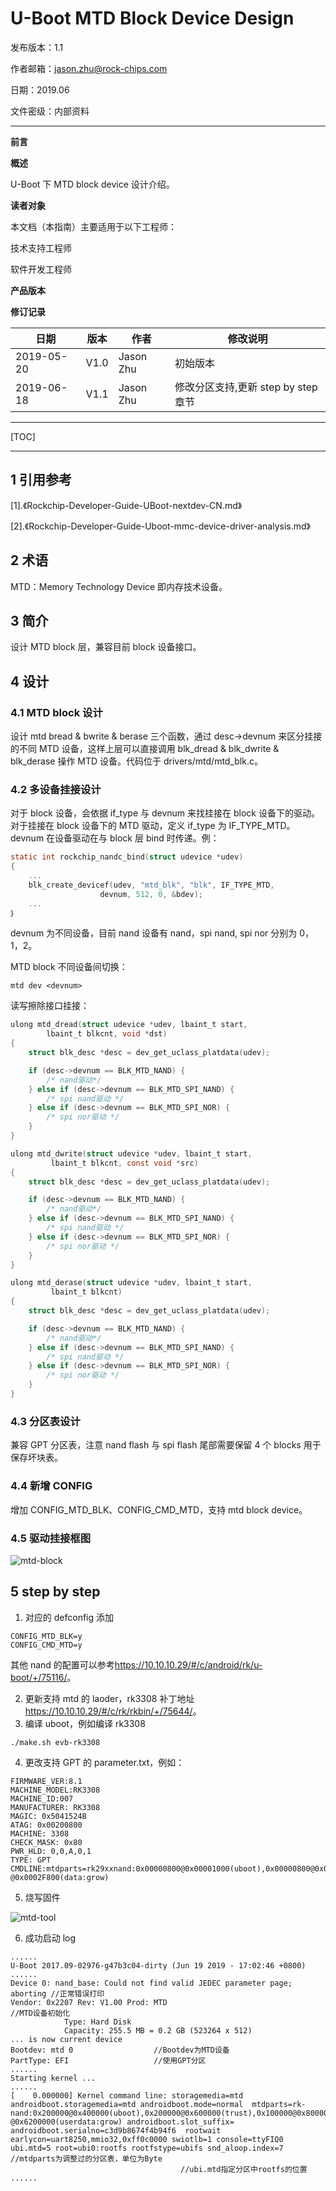 # U-Boot MTD Block Device Design

发布版本：1.1

作者邮箱：jason.zhu@rock-chips.com

日期：2019.06

文件密级：内部资料

------

**前言**

**概述**

U-Boot 下 MTD block device 设计介绍。

**读者对象**

本文档（本指南）主要适用于以下工程师：

技术支持工程师

软件开发工程师

**产品版本**

**修订记录**

| **日期**   | **版本** | **作者**  | **修改说明** |
| ---------- | -------- | --------- | ------------ |
| 2019-05-20 | V1.0     | Jason Zhu | 初始版本     |
| 2019-06-18 | V1.1     | Jason Zhu | 修改分区支持,更新 step by step 章节 |

------

[TOC]

------

## 1 引用参考

[1].《Rockchip-Developer-Guide-UBoot-nextdev-CN.md》

[2].《Rockchip-Developer-Guide-Uboot-mmc-device-driver-analysis.md》

## 2 术语

MTD：Memory Technology Device 即内存技术设备。

## 3 简介

设计 MTD block 层，兼容目前 block 设备接口。

## 4 设计

### 4.1 MTD block 设计

设计 mtd bread & bwrite & berase 三个函数，通过 desc->devnum 来区分挂接的不同 MTD 设备，这样上层可以直接调用 blk_dread & blk_dwrite & blk_derase 操作 MTD 设备。代码位于 drivers/mtd/mtd_blk.c。

### 4.2 多设备挂接设计

对于 block 设备，会依据 if_type 与 devnum 来找挂接在 block 设备下的驱动。对于挂接在 block 设备下的 MTD 驱动，定义 if_type 为 IF_TYPE_MTD。devnum 在设备驱动在与 block 层 bind 时传递。例：

```c
static int rockchip_nandc_bind(struct udevice *udev)
{
    ...
	blk_create_devicef(udev, "mtd_blk", "blk", IF_TYPE_MTD,
                    devnum, 512, 0, &bdev);
    ...
｝
```

devnum 为不同设备，目前 nand 设备有 nand，spi nand, spi nor 分别为 0，1，2。

MTD block 不同设备间切换：

```
mtd dev <devnum>
```

读写擦除接口挂接：

```c
ulong mtd_dread(struct udevice *udev, lbaint_t start,
		lbaint_t blkcnt, void *dst)
{
	struct blk_desc *desc = dev_get_uclass_platdata(udev);

	if (desc->devnum == BLK_MTD_NAND) {
		/* nand驱动*/
	} else if (desc->devnum == BLK_MTD_SPI_NAND) {
		/* spi nand驱动 */
	} else if (desc->devnum == BLK_MTD_SPI_NOR) {
		/* spi nor驱动 */
	}
}

ulong mtd_dwrite(struct udevice *udev, lbaint_t start,
		 lbaint_t blkcnt, const void *src)
{
	struct blk_desc *desc = dev_get_uclass_platdata(udev);

	if (desc->devnum == BLK_MTD_NAND) {
		/* nand驱动*/
	} else if (desc->devnum == BLK_MTD_SPI_NAND) {
		/* spi nand驱动 */
	} else if (desc->devnum == BLK_MTD_SPI_NOR) {
		/* spi nor驱动 */
	}
}

ulong mtd_derase(struct udevice *udev, lbaint_t start,
		 lbaint_t blkcnt)
{
	struct blk_desc *desc = dev_get_uclass_platdata(udev);

	if (desc->devnum == BLK_MTD_NAND) {
		/* nand驱动*/
	} else if (desc->devnum == BLK_MTD_SPI_NAND) {
		/* spi nand驱动 */
	} else if (desc->devnum == BLK_MTD_SPI_NOR) {
		/* spi nor驱动 */
	}
}
```

### 4.3 分区表设计

兼容 GPT 分区表，注意 nand flash 与 spi flash 尾部需要保留 4 个 blocks 用于保存坏块表。

### 4.4 新增 CONFIG

增加 CONFIG_MTD_BLK、CONFIG_CMD_MTD，支持 mtd block device。

### 4.5 驱动挂接框图

![mtd-block](.\Rockchip_Developer_Guide_UBoot_MTD_Block_Device_Design\mtd-block.png)

## 5 step by step

1. 对应的 defconfig 添加

```
CONFIG_MTD_BLK=y
CONFIG_CMD_MTD=y
```

其他 nand 的配置可以参考<https://10.10.10.29/#/c/android/rk/u-boot/+/75116/>。

2. 更新支持 mtd 的 laoder，rk3308 补丁地址<https://10.10.10.29/#/c/rk/rkbin/+/75644/>。
3. 编译 uboot，例如编译 rk3308

```
./make.sh evb-rk3308
```

4. 更改支持 GPT 的 parameter.txt，例如：

```
FIRMWARE_VER:8.1
MACHINE_MODEL:RK3308
MACHINE_ID:007
MANUFACTURER: RK3308
MAGIC: 0x5041524B
ATAG: 0x00200800
MACHINE: 3308
CHECK_MASK: 0x80
PWR_HLD: 0,0,A,0,1
TYPE: GPT
CMDLINE:mtdparts=rk29xxnand:0x00000800@0x00001000(uboot),0x00000800@0x00000800(trust),0x00000100@0x00002000(pa),0x00000800@0x00003000(misc),0x00007800@0x00003800(recovery),0x00004800@0x0000B000(boot),0x00020000@0x0000F800(rootfs),-@0x0002F800(data:grow)
```

5. 烧写固件

![mtd-tool](./Rockchip_Developer_Guide_UBoot_MTD_Block_Device_Design/mtd-tool.png)

6. 成功启动 log

```
......
U-Boot 2017.09-02976-g47b3c04-dirty (Jun 19 2019 - 17:02:46 +0800)
......
Device 0: nand_base: Could not find valid JEDEC parameter page; aborting //正常错误打印
Vendor: 0x2207 Rev: V1.00 Prod: MTD                                      //MTD设备初始化
            Type: Hard Disk
            Capacity: 255.5 MB = 0.2 GB (523264 x 512)
... is now current device
Bootdev: mtd 0                  //Bootdev为MTD设备
PartType: EFI                   //使用GPT分区
......
Starting kernel ...
......
[    0.000000] Kernel command line: storagemedia=mtd androidboot.storagemedia=mtd androidboot.mode=normal  mtdparts=rk-nand:0x200000@0x400000(uboot),0x200000@0x600000(trust),0x100000@0x800000(misc),0xc00000@0x900000(recovery),0x900000@0x1500000(boot),0x2a00000@0x1e00000(rootfs),0x1a00000@0x4800000(oem),-@0x6200000(userdata:grow) androidboot.slot_suffix= androidboot.serialno=c3d9b8674f4b94f6  rootwait earlycon=uart8250,mmio32,0xff0c0000 swiotlb=1 console=ttyFIQ0 ubi.mtd=5 root=ubi0:rootfs rootfstype=ubifs snd_aloop.index=7    //mtdparts为调整过的分区表，单位为Byte
                                      //ubi.mtd指定分区中rootfs的位置
......
```

